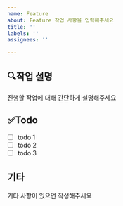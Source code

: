 ```yaml
---
name: Feature
about: Feature 작업 사항을 입력해주세요
title: ''
labels: ''
assignees: ''

---
```


## 🔍작업 설명
진행할 작업에 대해 간단하게 설명해주세요

## ✅Todo
- [ ] todo 1
- [ ] todo 2
- [ ] todo 3

## 기타
기타 사항이 있으면 작성해주세요
